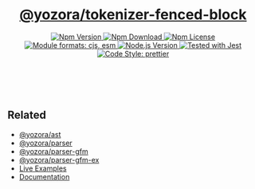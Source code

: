 <!-- :begin use tokenizer/banner -->

<header>
  <h1 align="center">
    <a href="https://github.com/yozorajs/yozora/tree/v2.3.0/tokenizers/fenced-block#readme">@yozora/tokenizer-fenced-block</a>
  </h1>
  <div align="center">
    <a href="https://www.npmjs.com/package/@yozora/tokenizer-fenced-block">
      <img
        alt="Npm Version"
        src="https://img.shields.io/npm/v/@yozora/tokenizer-fenced-block.svg"
      />
    </a>
    <a href="https://www.npmjs.com/package/@yozora/tokenizer-fenced-block">
      <img
        alt="Npm Download"
        src="https://img.shields.io/npm/dm/@yozora/tokenizer-fenced-block.svg"
      />
    </a>
    <a href="https://www.npmjs.com/package/@yozora/tokenizer-fenced-block">
      <img
        alt="Npm License"
        src="https://img.shields.io/npm/l/@yozora/tokenizer-fenced-block.svg"
      />
    </a>
    <a href="#install">
      <img
        alt="Module formats: cjs, esm"
        src="https://img.shields.io/badge/module_formats-cjs%2C%20esm-green.svg"
      />
    </a>
    <a href="https://github.com/nodejs/node">
      <img
        alt="Node.js Version"
        src="https://img.shields.io/node/v/@yozora/tokenizer-fenced-block"
      />
    </a>
    <a href="https://github.com/facebook/jest">
      <img
        alt="Tested with Jest"
        src="https://img.shields.io/badge/tested_with-jest-9c465e.svg"
      />
    </a>
    <a href="https://github.com/prettier/prettier">
      <img
        alt="Code Style: prettier"
        src="https://img.shields.io/badge/code_style-prettier-ff69b4.svg?style=flat-square"
      />
    </a>
  </div>
</header>
<br/>

<!-- :end -->

## Related

* [@yozora/ast][]
* [@yozora/parser][]
* [@yozora/parser-gfm][]
* [@yozora/parser-gfm-ex][]
* [Live Examples][live-examples]
* [Documentation][docpage]

<!-- :begin use tokenizer/definitions -->

[live-examples]: https://yozora.guanghechen.com/docs/package/tokenizer-fenced-block#live-examples
[docpage]: https://yozora.guanghechen.com/docs/package/tokenizer-fenced-block
[homepage]: https://github.com/yozorajs/yozora/tree/v2.3.0/tokenizers/fenced-block#readme
[gfm-spec]: https://github.github.com/gfm
[mdast-homepage]: https://github.com/syntax-tree/mdast

[@yozora/ast]:                                https://github.com/yozorajs/yozora/tree/v2.3.0/packages/ast#readme
[@yozora/ast-util]:                           https://github.com/yozorajs/yozora/tree/v2.3.0/packages/ast-util#readme
[@yozora/character]:                          https://github.com/yozorajs/yozora/tree/v2.3.0/packages/character#readme
[@yozora/eslint-config]:                      https://github.com/yozorajs/yozora/tree/release-2.x.x/packages/eslint-config#readme
[@yozora/core-parser]:                        https://github.com/yozorajs/yozora/tree/v2.3.0/packages/core-parser#readme
[@yozora/core-tokenizer]:                     https://github.com/yozorajs/yozora/tree/v2.3.0/packages/core-tokenizer#readme
[@yozora/invariant]:                          https://github.com/yozorajs/yozora/tree/v2.3.0/packages/invariant#readme
[@yozora/jest-for-tokenizer]:                 https://github.com/yozorajs/yozora/tree/release-2.x.x/packages/jest-for-tokenizer#readme
[@yozora/parser]:                             https://github.com/yozorajs/yozora/tree/v2.3.0/packages/parser#readme
[@yozora/parser-gfm]:                         https://github.com/yozorajs/yozora/tree/v2.3.0/packages/parser-gfm#readme
[@yozora/parser-gfm-ex]:                      https://github.com/yozorajs/yozora/tree/v2.3.0/packages/parser-gfm-ex#readme
[@yozora/template-tokenizer]:                 https://github.com/yozorajs/yozora/tree/release-2.x.x/packages/template-tokenizer#readme
[@yozora/tokenizer-admonition]:               https://github.com/yozorajs/yozora/tree/v2.3.0/tokenizers/admonition#readme
[@yozora/tokenizer-autolink]:                 https://github.com/yozorajs/yozora/tree/v2.3.0/tokenizers/autolink#readme
[@yozora/tokenizer-autolink-extension]:       https://github.com/yozorajs/yozora/tree/v2.3.0/tokenizers/autolink-extension#readme
[@yozora/tokenizer-blockquote]:               https://github.com/yozorajs/yozora/tree/v2.3.0/tokenizers/blockquote#readme
[@yozora/tokenizer-break]:                    https://github.com/yozorajs/yozora/tree/v2.3.0/tokenizers/break#readme
[@yozora/tokenizer-definition]:               https://github.com/yozorajs/yozora/tree/v2.3.0/tokenizers/definition#readme
[@yozora/tokenizer-delete]:                   https://github.com/yozorajs/yozora/tree/v2.3.0/tokenizers/delete#readme
[@yozora/tokenizer-ecma-import]:              https://github.com/yozorajs/yozora/tree/v2.3.0/tokenizers/ecma-import#readme
[@yozora/tokenizer-emphasis]:                 https://github.com/yozorajs/yozora/tree/v2.3.0/tokenizers/emphasis#readme
[@yozora/tokenizer-fenced-block]:             https://github.com/yozorajs/yozora/tree/v2.3.0/tokenizers/fenced-block#readme
[@yozora/tokenizer-fenced-code]:              https://github.com/yozorajs/yozora/tree/v2.3.0/tokenizers/fenced-code#readme
[@yozora/tokenizer-footnote]:                 https://github.com/yozorajs/yozora/tree/v2.3.0/tokenizers/footnote#readme
[@yozora/tokenizer-footnote-definition]:      https://github.com/yozorajs/yozora/tree/v2.3.0/tokenizers/footnote-definition#readme
[@yozora/tokenizer-footnote-reference]:       https://github.com/yozorajs/yozora/tree/v2.3.0/tokenizers/footnote-reference#readme
[@yozora/tokenizer-heading]:                  https://github.com/yozorajs/yozora/tree/v2.3.0/tokenizers/heading#readme
[@yozora/tokenizer-html-block]:               https://github.com/yozorajs/yozora/tree/v2.3.0/tokenizers/html-block#readme
[@yozora/tokenizer-html-inline]:              https://github.com/yozorajs/yozora/tree/v2.3.0/tokenizers/html-inline#readme
[@yozora/tokenizer-image]:                    https://github.com/yozorajs/yozora/tree/v2.3.0/tokenizers/image#readme
[@yozora/tokenizer-image-reference]:          https://github.com/yozorajs/yozora/tree/v2.3.0/tokenizers/image-reference#readme
[@yozora/tokenizer-indented-code]:            https://github.com/yozorajs/yozora/tree/v2.3.0/tokenizers/indented-code#readme
[@yozora/tokenizer-inline-code]:              https://github.com/yozorajs/yozora/tree/v2.3.0/tokenizers/inline-code#readme
[@yozora/tokenizer-inline-math]:              https://github.com/yozorajs/yozora/tree/v2.3.0/tokenizers/inline-math#readme
[@yozora/tokenizer-link]:                     https://github.com/yozorajs/yozora/tree/v2.3.0/tokenizers/link#readme
[@yozora/tokenizer-link-reference]:           https://github.com/yozorajs/yozora/tree/v2.3.0/tokenizers/link-reference#readme
[@yozora/tokenizer-list]:                     https://github.com/yozorajs/yozora/tree/v2.3.0/tokenizers/list#readme
[@yozora/tokenizer-math]:                     https://github.com/yozorajs/yozora/tree/v2.3.0/tokenizers/math#readme
[@yozora/tokenizer-paragraph]:                https://github.com/yozorajs/yozora/tree/v2.3.0/tokenizers/paragraph#readme
[@yozora/tokenizer-setext-heading]:           https://github.com/yozorajs/yozora/tree/v2.3.0/tokenizers/setext-heading#readme
[@yozora/tokenizer-table]:                    https://github.com/yozorajs/yozora/tree/v2.3.0/tokenizers/table#readme
[@yozora/tokenizer-text]:                     https://github.com/yozorajs/yozora/tree/v2.3.0/tokenizers/text#readme
[@yozora/tokenizer-thematic-break]:           https://github.com/yozorajs/yozora/tree/v2.3.0/tokenizers/thematic-break#readme

[@yozora/react-admonition]:                   https://github.com/yozorajs/yozora-react/tree/main/packages/admonition#readme
[@yozora/react-blockquote]:                   https://github.com/yozorajs/yozora-react/tree/main/packages/blockquote#readme
[@yozora/react-break]:                        https://github.com/yozorajs/yozora-react/tree/main/packages/break#readme
[@yozora/react-delete]:                       https://github.com/yozorajs/yozora-react/tree/main/packages/delete#readme
[@yozora/react-emphasis]:                     https://github.com/yozorajs/yozora-react/tree/main/packages/emphasis#readme
[@yozora/react-code]:                         https://github.com/yozorajs/yozora-react/tree/main/packages/code#readme
[@yozora/react-code-live]:                    https://github.com/yozorajs/yozora-react/tree/main/packages/code-live#readme
[@yozora/react-footnote-definitions]:         https://github.com/yozorajs/yozora-react/tree/main/packages/footnote-definitions#readme
[@yozora/react-footnote-reference]:           https://github.com/yozorajs/yozora-react/tree/main/packages/footnote-reference#readme
[@yozora/react-heading]:                      https://github.com/yozorajs/yozora-react/tree/main/packages/heading#readme
[@yozora/react-image]:                        https://github.com/yozorajs/yozora-react/tree/main/packages/image#readme
[@yozora/react-inline-code]:                  https://github.com/yozorajs/yozora-react/tree/main/packages/inline-code#readme
[@yozora/react-inline-math]:                  https://github.com/yozorajs/yozora-react/tree/main/packages/inline-math#readme
[@yozora/react-link]:                         https://github.com/yozorajs/yozora-react/tree/main/packages/link#readme
[@yozora/react-list]:                         https://github.com/yozorajs/yozora-react/tree/main/packages/list#readme
[@yozora/react-list-item]:                    https://github.com/yozorajs/yozora-react/tree/main/packages/list-item#readme
[@yozora/react-markdown]:                     https://github.com/yozorajs/yozora-react/tree/main/packages/markdown#readme
[@yozora/react-math]:                         https://github.com/yozorajs/yozora-react/tree/main/packages/math#readme
[@yozora/react-paragraph]:                    https://github.com/yozorajs/yozora-react/tree/main/packages/paragraph#readme
[@yozora/react-strong]:                       https://github.com/yozorajs/yozora-react/tree/main/packages/strong#readme
[@yozora/react-table]:                        https://github.com/yozorajs/yozora-react/tree/main/packages/table#readme
[@yozora/react-text]:                         https://github.com/yozorajs/yozora-react/tree/main/packages/text#readme
[@yozora/react-thematic-break]:               https://github.com/yozorajs/yozora-react/tree/main/packages/thematic-break#readme

[doc-live-examples/gfm]:                      https://yozora.guanghechen.com/docs/example/gfm
[doc-@yozora/ast]:                            https://yozora.guanghechen.com/docs/package/ast
[doc-@yozora/ast-util]:                       https://yozora.guanghechen.com/docs/package/ast-util
[doc-@yozora/core-parser]:                    https://yozora.guanghechen.com/docs/package/core-parser
[doc-@yozora/core-tokenizer]:                 https://yozora.guanghechen.com/docs/package/core-tokenizer
[doc-@yozora/parser]:                         https://yozora.guanghechen.com/docs/package/parser
[doc-@yozora/parser-gfm]:                     https://yozora.guanghechen.com/docs/package/parser-gfm
[doc-@yozora/parser-gfm-ex]:                  https://yozora.guanghechen.com/docs/package/parser-gfm-ex
[doc-@yozora/tokenizer-admonition]:           https://yozora.guanghechen.com/docs/package/tokenizer-admonition
[doc-@yozora/tokenizer-autolink]:             https://yozora.guanghechen.com/docs/package/tokenizer-autolink
[doc-@yozora/tokenizer-autolink-extension]:   https://yozora.guanghechen.com/docs/package/tokenizer-autolink-extension
[doc-@yozora/tokenizer-blockquote]:           https://yozora.guanghechen.com/docs/package/tokenizer-blockquote
[doc-@yozora/tokenizer-break]:                https://yozora.guanghechen.com/docs/package/tokenizer-break
[doc-@yozora/tokenizer-delete]:               https://yozora.guanghechen.com/docs/package/tokenizer-delete
[doc-@yozora/tokenizer-emphasis]:             https://yozora.guanghechen.com/docs/package/tokenizer-emphasis
[doc-@yozora/tokenizer-fenced-code]:          https://yozora.guanghechen.com/docs/package/tokenizer-fenced-code
[doc-@yozora/tokenizer-heading]:              https://yozora.guanghechen.com/docs/package/tokenizer-heading
[doc-@yozora/tokenizer-html-block]:           https://yozora.guanghechen.com/docs/package/tokenizer-html-block
[doc-@yozora/tokenizer-html-inline]:          https://yozora.guanghechen.com/docs/package/tokenizer-html-inline
[doc-@yozora/tokenizer-image]:                https://yozora.guanghechen.com/docs/package/tokenizer-image
[doc-@yozora/tokenizer-image-reference]:      https://yozora.guanghechen.com/docs/package/tokenizer-image-reference
[doc-@yozora/tokenizer-indented-code]:        https://yozora.guanghechen.com/docs/package/tokenizer-indented-code
[doc-@yozora/tokenizer-inline-code]:          https://yozora.guanghechen.com/docs/package/tokenizer-inline-code
[doc-@yozora/tokenizer-inline-math]:          https://yozora.guanghechen.com/docs/package/tokenizer-inline-math
[doc-@yozora/tokenizer-link]:                 https://yozora.guanghechen.com/docs/package/tokenizer-link
[doc-@yozora/tokenizer-definition]:           https://yozora.guanghechen.com/docs/package/tokenizer-definition
[doc-@yozora/tokenizer-link-reference]:       https://yozora.guanghechen.com/docs/package/tokenizer-link-reference
[doc-@yozora/tokenizer-list]:                 https://yozora.guanghechen.com/docs/package/tokenizer-list
[doc-@yozora/tokenizer-math]:                 https://yozora.guanghechen.com/docs/package/tokenizer-math
[doc-@yozora/tokenizer-paragraph]:            https://yozora.guanghechen.com/docs/package/tokenizer-paragraph
[doc-@yozora/tokenizer-setext-heading]:       https://yozora.guanghechen.com/docs/package/tokenizer-setext-heading
[doc-@yozora/tokenizer-table]:                https://yozora.guanghechen.com/docs/package/tokenizer-table
[doc-@yozora/tokenizer-text]:                 https://yozora.guanghechen.com/docs/package/tokenizer-text
[doc-@yozora/tokenizer-thematic-break]:       https://yozora.guanghechen.com/docs/package/tokenizer-thematic-break
[doc-@yozora/jest-for-tokenizer]:             https://yozora.guanghechen.com/docs/package/jest-for-tokenizer
[doc-@yozora/parser-gfm]:                     https://yozora.guanghechen.com/docs/package/parser-gfm

[gfm-atx-heading]:                            https://github.github.com/gfm/#atx-heading
[gfm-autolink]:                               https://github.github.com/gfm/#autolinks
[gfm-autolink-extension]:                     https://github.github.com/gfm/#autolinks-extension-
[gfm-blockquote]:                             https://github.github.com/gfm/#block-quotes
[gfm-bullet-list]:                            https://github.github.com/gfm/#bullet-list
[gfm-delete]:                                 https://github.github.com/gfm/#strikethrough-extension-
[gfm-emphasis]:                               https://github.github.com/gfm/#can-open-emphasis
[gfm-fenced-code]:                            https://github.github.com/gfm/#fenced-code-block
[gfm-hard-line-break]:                        https://github.github.com/gfm/#hard-line-break
[gfm-html-block]:                             https://github.github.com/gfm/#html-block
[gfm-html-inline]:                            https://github.github.com/gfm/#raw-html
[gfm-image]:                                  https://github.github.com/gfm/#images
[gfm-image-reference]:                        https://github.github.com/gfm/#example-590
[gfm-indented-code]:                          https://github.github.com/gfm/#indented-code-block
[gfm-inline-code]:                            https://github.github.com/gfm/#code-span
[gfm-link]:                                   https://github.github.com/gfm/#inline-link
[gfm-definition]:                             https://github.github.com/gfm/#link-reference-definition
[gfm-link-reference]:                         https://github.github.com/gfm/#reference-link
[gfm-list]:                                   https://github.github.com/gfm/#lists
[gfm-list-item]:                              https://github.github.com/gfm/#list-items
[gfm-list-task-item]:                         https://github.github.com/gfm/#task-list-items-extension-
[gfm-paragraph]:                              https://github.github.com/gfm/#paragraph
[gfm-setext-heading]:                         https://github.github.com/gfm/#setext-heading
[gfm-soft-line-break]:                        https://github.github.com/gfm/#soft-line-breaks
[gfm-strong]:                                 https://github.github.com/gfm/#can-open-strong-emphasis
[gfm-tab]:                                    https://github.github.com/gfm/#tabs
[gfm-table]:                                  https://github.github.com/gfm/#table
[gfm-text]:                                   https://github.github.com/gfm/#soft-line-breaks
[gfm-thematic-break]:                         https://github.github.com/gfm/#thematic-break

<!-- :end -->
